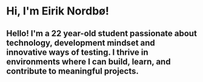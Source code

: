 # Hi, I'm Eirik Nordbø!

## Hello! I'm a 22 year-old student passionate about technology, development mindset and innovative ways of testing. I thrive in environments where I can build, learn, and contribute to meaningful projects.
